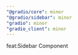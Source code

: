 ```yaml
---
"@gradio/core": minor
"@gradio/sidebar": minor
"gradio": minor
"gradio_client": minor
---
```


feat:Sidebar Component
